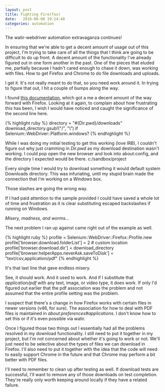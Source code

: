 ```yaml
---
layout: post
title: Fighting Fire(fox)
date:   2016-06-08 19:24:48
categories: automation
---
```

The watir-webdriver automation extravaganza continues!

In ensuring that we're able to get a decent amount of usage out of this project, I'm trying to take care of all the things that I think are going to be difficult to do up front. A decent amount of the functionality I've already figured out in one form another in the past. One of the pieces that eluded me, partially because I hadn't cared enough to chase it down, was working with files. How to get Firefox and Chrome to do file downloads and uploads.

I get it. It's not really meant to do that, so you need work around it. In trying to figure that out, I hit a couple of bumps along the way.

I found [this documentation](https://watirwebdriver.com/browser-downloads/), which got a me a decent amount of the way forward with Firefox. Looking at it again, to complain about how frustrating this has been, I wish I would have noticed and caught the significance of the second line here.

{% highlight ruby %}
directory = "#{Dir.pwd}/downloads"
download_directory.gsub!("/", "\\") if Selenium::WebDriver::Platform.windows?
{% endhighlight %}

While I was doing my initial testing to get this working (love IRB), I couldn't figure out why just cramming in _Dir.pwd_ as my download destination wasn't working. I could pop open the new browser and look into about:config, and the directory I expected would be there. c:/sandbox/project

Every single time I would try to download something it would default system Downloads directory. This was infuriating, until my stupid brain made the connection that I'm working on a Windows box.

Those slashes are going the wrong way.

If I had paid attention to the sample provided I could have saved a whole lot of time and frustration as it is clear substituting escaped backslashes if running on Windows.

_Misery, madness, and worms..._

The next problem I ran up against came right out of the example as well.

{% highlight ruby %}
profile = Selenium::WebDriver::Firefox::Profile.new
profile['browser.download.folderList'] = 2 # custom location
profile['browser.download.dir'] = download_directory
profile['browser.helperApps.neverAsk.saveToDisk'] = "text/csv,application/pdf"
{% endhighlight %}

It's that last line that gave endless misery.

See, it should work. And it used to work. And if I substitute that _application/pdf_ with any text, image, or video type, it does work. If only I'd figured out earlier that the pdf association was the problem and not assumed that the entire profile setting was the problem.

I suspect that there's a change in how Firefox works with certain files in newer versions (v46, for sure). The association for how to deal with PDF files is maintained in  _about:preferences#applications_. I don't know how to set this or if it's even possible via watir.

Once I figured those two things out I essentially had all the problems resolved in my download functionality. I still need to put it together in my project, but I'm not concerned about whether it's going to work or not. We'll just need to be selective about the types of files we can download in Firefox. I'll also need to put it together with the idea that the code will need to easily support Chrome in the future and that Chrome may perform a bit better with PDF files.

I'll need to remember to clean up after testing as well. If download tests are successful, I'll want to remove any of those downloads on test completion. They're really only worth keeping around locally if they have a related failure.

